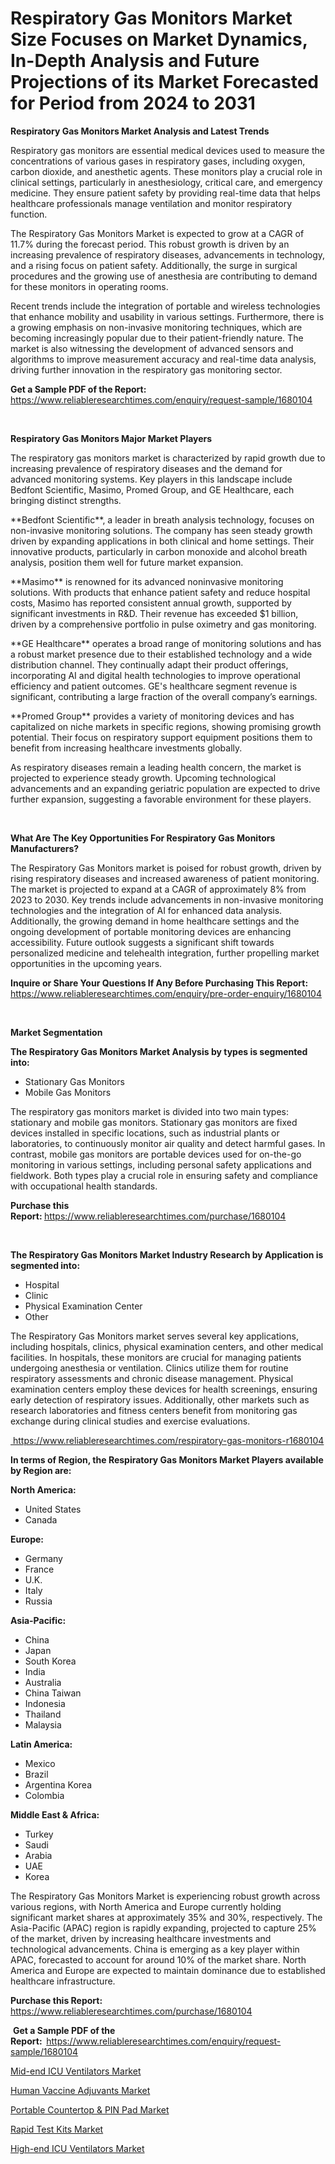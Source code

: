 <p><h1>Respiratory Gas Monitors Market Size Focuses on Market Dynamics, In-Depth Analysis and Future Projections of its Market Forecasted for Period from 2024 to 2031</h1></p><p><strong>Respiratory Gas Monitors Market Analysis and Latest Trends</strong></p>
<p><p>Respiratory gas monitors are essential medical devices used to measure the concentrations of various gases in respiratory gases, including oxygen, carbon dioxide, and anesthetic agents. These monitors play a crucial role in clinical settings, particularly in anesthesiology, critical care, and emergency medicine. They ensure patient safety by providing real-time data that helps healthcare professionals manage ventilation and monitor respiratory function.</p><p>The Respiratory Gas Monitors Market is expected to grow at a CAGR of 11.7% during the forecast period. This robust growth is driven by an increasing prevalence of respiratory diseases, advancements in technology, and a rising focus on patient safety. Additionally, the surge in surgical procedures and the growing use of anesthesia are contributing to demand for these monitors in operating rooms.</p><p>Recent trends include the integration of portable and wireless technologies that enhance mobility and usability in various settings. Furthermore, there is a growing emphasis on non-invasive monitoring techniques, which are becoming increasingly popular due to their patient-friendly nature. The market is also witnessing the development of advanced sensors and algorithms to improve measurement accuracy and real-time data analysis, driving further innovation in the respiratory gas monitoring sector.</p></p>
<p><strong>Get a Sample PDF of the Report:&nbsp;</strong> <a href="https://www.reliableresearchtimes.com/enquiry/request-sample/1680104?utm_campaign=1572&utm_medium=2&utm_source=Github&utm_content=ia&utm_term=14102024&utm_id=respiratory-gas-monitors">https://www.reliableresearchtimes.com/enquiry/request-sample/1680104</a></p>
<p>&nbsp;</p>
<p><strong>Respiratory Gas Monitors Major Market Players</strong></p>
<p><p>The respiratory gas monitors market is characterized by rapid growth due to increasing prevalence of respiratory diseases and the demand for advanced monitoring systems. Key players in this landscape include Bedfont Scientific, Masimo, Promed Group, and GE Healthcare, each bringing distinct strengths.</p><p>**Bedfont Scientific**, a leader in breath analysis technology, focuses on non-invasive monitoring solutions. The company has seen steady growth driven by expanding applications in both clinical and home settings. Their innovative products, particularly in carbon monoxide and alcohol breath analysis, position them well for future market expansion.</p><p>**Masimo** is renowned for its advanced noninvasive monitoring solutions. With products that enhance patient safety and reduce hospital costs, Masimo has reported consistent annual growth, supported by significant investments in R&D. Their revenue has exceeded $1 billion, driven by a comprehensive portfolio in pulse oximetry and gas monitoring.</p><p>**GE Healthcare** operates a broad range of monitoring solutions and has a robust market presence due to their established technology and a wide distribution channel. They continually adapt their product offerings, incorporating AI and digital health technologies to improve operational efficiency and patient outcomes. GE's healthcare segment revenue is significant, contributing a large fraction of the overall company’s earnings.</p><p>**Promed Group** provides a variety of monitoring devices and has capitalized on niche markets in specific regions, showing promising growth potential. Their focus on respiratory support equipment positions them to benefit from increasing healthcare investments globally.</p><p>As respiratory diseases remain a leading health concern, the market is projected to experience steady growth. Upcoming technological advancements and an expanding geriatric population are expected to drive further expansion, suggesting a favorable environment for these players.</p></p>
<p>&nbsp;</p>
<p><strong>What Are The Key Opportunities For Respiratory Gas Monitors Manufacturers?</strong></p>
<p><p>The Respiratory Gas Monitors market is poised for robust growth, driven by rising respiratory diseases and increased awareness of patient monitoring. The market is projected to expand at a CAGR of approximately 8% from 2023 to 2030. Key trends include advancements in non-invasive monitoring technologies and the integration of AI for enhanced data analysis. Additionally, the growing demand in home healthcare settings and the ongoing development of portable monitoring devices are enhancing accessibility. Future outlook suggests a significant shift towards personalized medicine and telehealth integration, further propelling market opportunities in the upcoming years.</p></p>
<p><strong>Inquire or Share Your Questions If Any Before Purchasing This Report:</strong> <a href="https://www.reliableresearchtimes.com/enquiry/pre-order-enquiry/1680104?utm_campaign=1572&utm_medium=2&utm_source=Github&utm_content=ia&utm_term=14102024&utm_id=respiratory-gas-monitors">https://www.reliableresearchtimes.com/enquiry/pre-order-enquiry/1680104</a></p>
<p>&nbsp;</p>
<p><strong>Market Segmentation</strong></p>
<p><strong>The Respiratory Gas Monitors Market Analysis by types is segmented into:</strong></p>
<p><ul><li>Stationary Gas Monitors</li><li>Mobile Gas Monitors</li></ul></p>
<p><p>The respiratory gas monitors market is divided into two main types: stationary and mobile gas monitors. Stationary gas monitors are fixed devices installed in specific locations, such as industrial plants or laboratories, to continuously monitor air quality and detect harmful gases. In contrast, mobile gas monitors are portable devices used for on-the-go monitoring in various settings, including personal safety applications and fieldwork. Both types play a crucial role in ensuring safety and compliance with occupational health standards.</p></p>
<p><strong>Purchase this Report:&nbsp;</strong><a href="https://www.reliableresearchtimes.com/purchase/1680104?utm_campaign=1572&utm_medium=2&utm_source=Github&utm_content=ia&utm_term=14102024&utm_id=respiratory-gas-monitors">https://www.reliableresearchtimes.com/purchase/1680104</a></p>
<p>&nbsp;</p>
<p><strong>The Respiratory Gas Monitors Market Industry Research by Application is segmented into:</strong></p>
<p><ul><li>Hospital</li><li>Clinic</li><li>Physical Examination Center</li><li>Other</li></ul></p>
<p><p>The Respiratory Gas Monitors market serves several key applications, including hospitals, clinics, physical examination centers, and other medical facilities. In hospitals, these monitors are crucial for managing patients undergoing anesthesia or ventilation. Clinics utilize them for routine respiratory assessments and chronic disease management. Physical examination centers employ these devices for health screenings, ensuring early detection of respiratory issues. Additionally, other markets such as research laboratories and fitness centers benefit from monitoring gas exchange during clinical studies and exercise evaluations.</p></p>
<p><a href="https://www.reliableresearchtimes.com/respiratory-gas-monitors-r1680104?utm_campaign=1572&utm_medium=2&utm_source=Github&utm_content=ia&utm_term=14102024&utm_id=respiratory-gas-monitors">&nbsp;https://www.reliableresearchtimes.com/respiratory-gas-monitors-r1680104</a></p>
<p><strong>In terms of Region, the Respiratory Gas Monitors Market Players available by Region are:</strong></p>
<p>
    <p> <strong> North America: </strong>
        <ul>
            <li>United States</li>
            <li>Canada</li>
        </ul>
        </p> 
    <p> <strong> Europe: </strong>
        <ul>
            <li>Germany</li>
            <li>France</li>
            <li>U.K.</li>
            <li>Italy</li>
            <li>Russia</li>
        </ul>
        </p> 
    <p> <strong> Asia-Pacific: </strong>
        <ul>
            <li>China</li>
            <li>Japan</li>
            <li>South Korea</li>
            <li>India</li>
            <li>Australia</li>
            <li>China Taiwan</li>
            <li>Indonesia</li>
            <li>Thailand</li>
            <li>Malaysia</li>
        </ul>
        </p> 
    <p> <strong> Latin America: </strong>
        <ul>
            <li>Mexico</li>
            <li>Brazil</li>
            <li>Argentina Korea</li>
            <li>Colombia</li>
        </ul>
        </p> 
    <p> <strong> Middle East & Africa: </strong>
        <ul>
            <li>Turkey</li>
            <li>Saudi</li>
            <li>Arabia</li>
            <li>UAE</li>
            <li>Korea</li>
        </ul>
    </p>
    </p>
<p><p>The Respiratory Gas Monitors Market is experiencing robust growth across various regions, with North America and Europe currently holding significant market shares at approximately 35% and 30%, respectively. The Asia-Pacific (APAC) region is rapidly expanding, projected to capture 25% of the market, driven by increasing healthcare investments and technological advancements. China is emerging as a key player within APAC, forecasted to account for around 10% of the market share. North America and Europe are expected to maintain dominance due to established healthcare infrastructure.</p></p>
<p><strong>Purchase this Report: </strong><a href="https://www.reliableresearchtimes.com/purchase/1680104?utm_campaign=1572&utm_medium=2&utm_source=Github&utm_content=ia&utm_term=14102024&utm_id=respiratory-gas-monitors">https://www.reliableresearchtimes.com/purchase/1680104</a></p>
<p>&nbsp;<strong>Get a Sample PDF of the Report:&nbsp;&nbsp;</strong><a href="https://www.reliableresearchtimes.com/enquiry/request-sample/1680104?utm_campaign=1572&utm_medium=2&utm_source=Github&utm_content=ia&utm_term=14102024&utm_id=respiratory-gas-monitors">https://www.reliableresearchtimes.com/enquiry/request-sample/1680104</a></p>
<p><strong></strong></p>
<p><p><a href="https://www.linkedin.com/pulse/mid-end-icu-ventilators-market-growth-segmentation-0pdaf?utm_campaign=1572&utm_medium=2&utm_source=Github&utm_content=ia&utm_term=14102024&utm_id=respiratory-gas-monitors">Mid-end ICU Ventilators Market</a></p><p><a href="https://www.linkedin.com/pulse/pioneering-growth-analyzing-global-human-vaccine-adjuvants-market-znldf?utm_campaign=1572&utm_medium=2&utm_source=Github&utm_content=ia&utm_term=14102024&utm_id=respiratory-gas-monitors">Human Vaccine Adjuvants Market</a></p><p><a href="https://www.linkedin.com/pulse/portable-countertop-pin-pad-market-forecast-global-5ow0f?utm_campaign=1572&utm_medium=2&utm_source=Github&utm_content=ia&utm_term=14102024&utm_id=respiratory-gas-monitors">Portable Countertop & PIN Pad Market</a></p><p><a href="https://github.com/mahnoor2003/Market-Research-Report-List-6/blob/main/rapid-test-kits-market.md?utm_campaign=1572&utm_medium=2&utm_source=Github&utm_content=ia&utm_term=14102024&utm_id=respiratory-gas-monitors">Rapid Test Kits Market</a></p><p><a href="https://www.linkedin.com/pulse/evolution-high-end-icu-ventilators-market-key-shifts-aut7f?utm_campaign=1572&utm_medium=2&utm_source=Github&utm_content=ia&utm_term=14102024&utm_id=respiratory-gas-monitors">High-end ICU Ventilators Market</a></p></p>